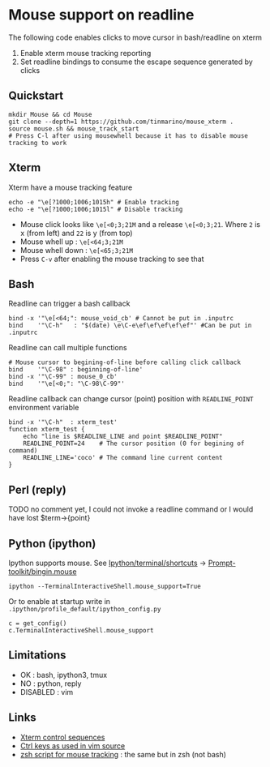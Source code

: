 # Mouse support on readline

The following code enables clicks to move cursor in bash/readline on xterm

1. Enable xterm mouse tracking reporting   
2. Set readline bindings to consume the escape sequence generated by clicks    

## Quickstart

	mkdir Mouse && cd Mouse
	git clone --depth=1 https://github.com/tinmarino/mouse_xterm .
	source mouse.sh && mouse_track_start
	# Press C-l after using mousewhell because it has to disable mouse tracking to work

## Xterm

Xterm have a mouse tracking feature

	echo -e "\e[?1000;1006;1015h" # Enable tracking
	echo -e "\e[?1000;1006;1015l" # Disable tracking

* Mouse click looks like `\e[<0;3;21M` and a release `\e[<0;3;21`. Where `2` is x (from left) and `22` is y (from top)  
* Mouse whell up : `\e[<64;3;21M`
* Mouse whell down : `\e[<65;3;21M`
* Press `C-v` after enabling the mouse tracking to see that

## Bash

Readline can trigger a bash callback

	bind -x '"\e[<64;": mouse_void_cb' # Cannot be put in .inputrc
	bind    '"\C-h"   : "$(date) \e\C-e\ef\ef\ef\ef\ef"' #Can be put in .inputrc

Readline can call multiple functions

	# Mouse cursor to begining-of-line before calling click callback
	bind    '"\C-98" : beginning-of-line'
	bind -x '"\C-99" : mouse_0_cb'
	bind    '"\e[<0;": "\C-98\C-99"'

Readline callback can change cursor (point) position with `READLINE_POINT` environment variable

	bind -x '"\C-h"  : xterm_test'
	function xterm_test {
		echo "line is $READLINE_LINE and point $READLINE_POINT"
		READLINE_POINT=24    # The cursor position (0 for begining of command)
		READLINE_LINE='coco' # The command line current content
	}

## Perl (reply)

TODO no comment yet, I could not invoke a readline command or I would have lost $term->{point}

## Python (ipython)

Ipython supports mouse. See [Ipython/terminal/shortcuts](https://github.com/ipython/ipython/blob/master/IPython/terminal/shortcuts.py) -> [Prompt-toolkit/bingin.mouse](https://github.com/prompt-toolkit/python-prompt-toolkit/blob/master/prompt_toolkit/key_binding/bindings/mouse.py)

	ipython --TerminalInteractiveShell.mouse_support=True

Or to enable at startup write in `.ipython/profile_default/ipython_config.py`

	c = get_config()
	c.TerminalInteractiveShell.mouse_support

## Limitations

* OK : bash, ipython3, tmux
* NO : python, reply
* DISABLED : vim

## Links

* [Xterm control sequences](https://invisible-island.net/xterm/ctlseqs/ctlseqs.html)
* [Ctrl keys as used in vim source](https://github.com/vim/vim/blob/master/src/libvterm/doc/seqs.txt)
* [zsh script for mouse tracking](https://github.com/stephane-chazelas/misc-scripts/blob/master/mouse.zsh) : the same but in zsh (not bash)

